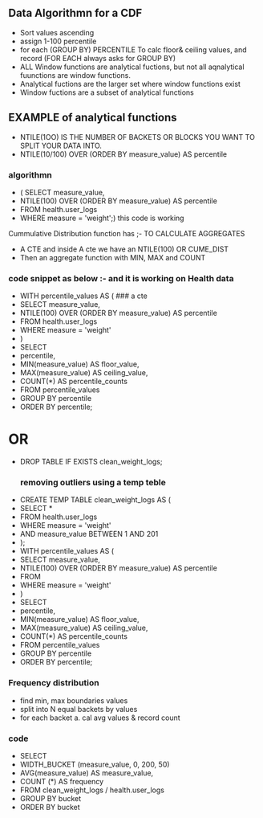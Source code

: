 ## Data Algorithmn for a CDF
- Sort values ascending
- assign 1-100 percentile
- for each (GROUP BY) PERCENTILE To calc floor& ceiling values, and record (FOR EACH always asks for GROUP BY)
- ALL Window functions are analytical fuctions, but not all aqnalytical fuunctions are window functions.
- Analytical fuctions are the larger set where window functions exist
- Window fuctions are a subset of analytical functions

## EXAMPLE of analytical functions
- NTILE(1OO) IS THE NUMBER OF BACKETS OR BLOCKS YOU WANT TO SPLIT YOUR DATA INTO.
- NTILE(10/100) OVER (ORDER  BY measure_value) AS percentile
### algorithmn
- ( SELECT measure_value,
- NTILE(100) OVER (ORDER  BY measure_value) AS percentile
- FROM health.user_logs
- WHERE measure = 'weight';) this code is working

Cummulative Distribution function has ;- TO CALCULATE AGGREGATES
- A CTE and inside A cte we have an NTILE(100) OR CUME_DIST
- Then an aggregate function with MIN, MAX and COUNT
  
### code snippet as below :- and it is working on Health data

- WITH percentile_values AS (   ### a cte
- SELECT measure_value,
- NTILE(100) OVER (ORDER  BY measure_value) AS percentile
- FROM health.user_logs
- WHERE measure = 'weight'
- )
- SELECT
- percentile,
- MIN(measure_value) AS floor_value,
- MAX(measure_value) AS ceiling_value,
- COUNT(*) AS percentile_counts
- FROM percentile_values
- GROUP BY percentile
- ORDER BY percentile;
  
# OR
- DROP TABLE IF EXISTS clean_weight_logs;
  ### removing outliers using a temp teble
- CREATE TEMP TABLE clean_weight_logs AS (
- SELECT *
- FROM health.user_logs
- WHERE measure = 'weight'
- AND measure_value BETWEEN 1 AND 201
- );
- WITH percentile_values AS (   
- SELECT measure_value,
- NTILE(100) OVER (ORDER  BY measure_value) AS percentile
- FROM 
- WHERE measure = 'weight'
- )
- SELECT
- percentile,
- MIN(measure_value) AS floor_value,
- MAX(measure_value) AS ceiling_value,
- COUNT(*) AS percentile_counts
- FROM percentile_values
- GROUP BY percentile
- ORDER BY percentile;

### Frequency distribution 
- find min, max boundaries values
- split into N equal backets by values
- for each backet a. cal avg values & record count

### code
  - SELECT
  - WIDTH_BUCKET (measure_value, 0, 200, 50)
  - AVG(measure_value) AS measure_value,
  - COUNT (*) AS frequency
  - FROM clean_weight_logs / health.user_logs
  - GROUP BY bucket
  - ORDER BY bucket

